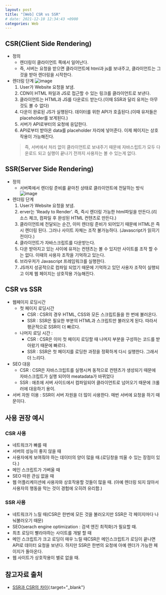 ```yaml
---
layout: post
title: "[Web] CSR vs SSR"
# date: 2021-12-10 12:34:43 +0900
categories: Web
---
```


## CSR(Client Side Rendering)
- 정의
  - 렌더링이 클라이언트 쪽에서 일어난다.
  - 즉, 서버는 요청을 받으면 클라이언트에 html과 js를 보내주고, 클라이언트는 그것을 받아 렌더링을 시작한다.
- 렌더링 단계
![image](https://user-images.githubusercontent.com/28949166/159504817-788eb3c0-5f06-4b40-b7a0-48b9d5b9f3de.png)
  1. User가 Website 요청을 보냄.
  2. CDN이 HTML 파일과 JS로 접근할 수 있는 링크를 클라이언트로 보낸다.
  3. 클라이언트는 HTML과 JS를 다운로드 받는다.(이때 SSR과 달리 유저는 아무것도 볼 수 없다)
  4. 다운이 완료된 JS가 실행된다. 데이터를 위한 API가 호출된다.(이때 유저들은 placeholder를 보게된다.)
  5. 서버가 API로부터의 요청에 응답한다.
  6. API로부터 받아온 data를 placeholder 자리에 넣어준다. 이제 페이지는 상호작용이 가능해진다.
  > 즉, 서버에서 처리 없이 클라이언트로 보내주기 때문에 자바스립트가 모두 다운로드 되고 실행이 끝나기 전까지 사용자는 볼 수 있는게 없다.

## SSR(Server Side Rendering)
- 정의
  - 서버쪽에서 렌더링 준비를 끝마친 상태로 클라이언트에 전달하는 방식
 ![image](https://user-images.githubusercontent.com/28949166/159505159-1a10d8dc-fd7b-44f3-a563-a80a75091ddb.png)
- 렌더링 단계
  1. User가 Website 요청을 보냄.
  2. erver는 'Ready to Render'. 즉, 즉시 렌더링 가능한 html파일을 만든다.(리소스 체크, 컴파일 후 완성된 HTML 컨텐츠로 만든다.)
  3. 클라이언트에 전달되는 순간, 이미 렌더링 준비가 되어있기 때문에 HTML은 즉시 렌더링 된다. 그러나 사이트 자체는 조작 불가능하다. (Javascript가 읽히기 전이다.)
  4. 클라이언트가 자바스크립트를 다운받는다.
  5. 다운 받아지고 있는 사이에 유저는 컨텐츠는 볼 수 있지만 사이트를 조작 할 수는 없다. 이때의 사용자 조작을 기억하고 있는다.
  6. 브라우저가 Javascript 프레임워크를 실행한다.
  7. JS까지 성공적으로 컴파일 되었기 때문에 기억하고 있던 사용자 조작이 실행되고 이제 웹 페이지는 상호작용 가능해진다.

## CSR vs SSR
- 웹페이지 로딩시간
  - 첫 페이지 로딩시간
    - CSR : CSR의 경우 HTML, CSS와 모든 스크립트들을 한 번에 불러온다.
    - SSR : SSR은 필요한 부분의 HTML과 스크립트만 불러오게 된다. 따라서 평균적으로 SSR이 더 빠르다.
  - 나머지 로딩 시간 : 
    - CSR : CSR은 이미 첫 페이지 로딩할 때 나머지 부분을 구성하는 코드를 받아왔기 때문에 빠르다.
    - SSR : SSR은 첫 페이지를 로딩한 과정을 정확하게 다시 실행한다. 그래서 더 느리다.
- SEO 대응
  - CSR : CSR은 자바스크립트를 실행시켜 동적으로 컨텐츠가 생성되기 때문에 자바스크립트가 실행 되어야 meatadata가 바뀌었다
  - SSR : 애초에 서버 사이드에서 컴파일되어 클라이언트로 넘어오기 때문에 크롤러에 대응하기 용이.
- 서버 자원 이용 : SSR이 서버 자원을 더 많이 사용한다. 매번 서버에 요청을 하기 때문이다.

## 사용 권장 예시
### CSR 사용
- 네트워크가 빠를 때
- 서버의 성능이 좋지 않을 때
- 사용자에게 보여줘야 하는 데이터의 양이 많을 때.(로딩창을 띄울 수 있는 장점이 있다.)
- 메인 스크립트가 가벼울 때
- SEO 따윈 관심 없을 때
- 웹 어플리케이션에 사용자와 상호작용할 것들이 많을 때. (아예 렌더링 되지 않아서 사용자의 행동을 막는 것이 경험에 오히려 유리함.)

### SSR 사용
- 네트워크가 느릴 때(CSR은 한번에 모든 것을 불러오지만 SSR은 각 페이지마다 나눠불러오기 때문)
- SEO(serach engine optimization : 검색 엔진 최적화)가 필요할 때.
- 최초 로딩이 빨라야하는 사이트를 개발 할 때
- 메인 스크립트가 크고 로딩이 매우 느릴 때CSR은 메인스크립트가 로딩이 끝나면 API로 데이터 요청을 보낸다. 하지만 SSR은 한번의 요청에 아예 렌더가 가능한 페이지가 돌아온다.
- 웹 사이트가 상호작용이 별로 없을 때.

## 참고자료 출처
- [SSR과 CSR의 차이](https://velog.io/@vagabondms/%EA%B8%B0%EC%88%A0-%EC%8A%A4%ED%84%B0%EB%94%94-SSR%EA%B3%BC-CSR%EC%9D%98-%EC%B0%A8%EC%9D%B4){:target="\_blank"}
